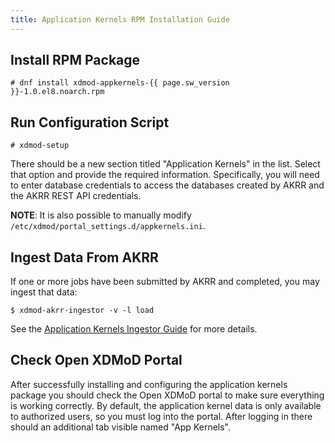 ```yaml
---
title: Application Kernels RPM Installation Guide
---
```


Install RPM Package
-------------------

    # dnf install xdmod-appkernels-{{ page.sw_version }}-1.0.el8.noarch.rpm

Run Configuration Script
------------------------

    # xdmod-setup

There should be a new section titled "Application Kernels" in the list.
Select that option and provide the required information.  Specifically,
you will need to enter database credentials to access the databases
created by AKRR and the AKRR REST API credentials.

**NOTE**: It is also possible to manually modify
`/etc/xdmod/portal_settings.d/appkernels.ini`.

Ingest Data From AKRR
---------------------

If one or more jobs have been submitted by AKRR and completed, you may
ingest that data:

    $ xdmod-akrr-ingestor -v -l load

See the [Application Kernels Ingestor Guide](ak-ingestor.html) for more
details.

Check Open XDMoD Portal
-----------------------

After successfully installing and configuring the application kernels
package you should check the Open XDMoD portal to make sure everything
is working correctly.  By default, the application kernel data is only
available to authorized users, so you must log into the portal.  After
logging in there should an additional tab visible named "App Kernels".
